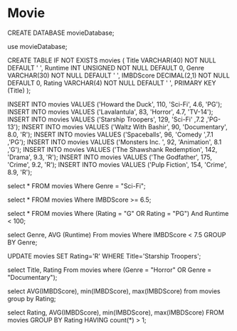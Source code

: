 # Movie

CREATE DATABASE movieDatabase;

use movieDatabase;

CREATE TABLE IF NOT EXISTS movies (
Title VARCHAR(40) NOT NULL DEFAULT ' ',
Runtime INT UNSIGNED NOT NULL DEFAULT 0,
Genre VARCHAR(30) NOT NULL DEFAULT ' ',
IMBDScore DECIMAL(2,1) NOT NULL DEFAULT 0,
Rating VARCHAR(4) NOT NULL DEFAULT ' ',
PRIMARY KEY (Title)
);


INSERT INTO movies VALUES  ('Howard the Duck',
	110,	'Sci-Fi',	4.6,	'PG');
INSERT INTO movies VALUES  ('Lavalantula',
	83,	'Horror',	4.7,	'TV-14');
INSERT INTO movies VALUES  ('Starship Troopers',
	129,	'Sci-Fi'	,7.2	,'PG-13');
INSERT INTO movies VALUES  ('Waltz With Bashir',
	90,	'Documentary',	8.0,	'R');
INSERT INTO movies VALUES  ('Spaceballs',
	96,	'Comedy	',7.1	,'PG');
INSERT INTO movies VALUES  ('Monsters Inc.	',
92,	'Animation',	8.1	,'G');
INSERT INTO movies VALUES  ('The Shawshank Redemption',
142,	'Drama',	9.3,	'R');
INSERT INTO movies VALUES  ('The Godfather',
175,	'Crime',	9.2,	'R');
INSERT INTO movies VALUES  ('Pulp Fiction',
154,	'Crime',	8.9,	'R');

select * FROM movies
Where Genre = "Sci-Fi";

select * FROM movies
Where IMBDScore >= 6.5;

select * FROM movies
Where (Rating = "G" OR Rating = "PG")
And Runtime < 100;


select Genre, AVG (Runtime)
 From movies
Where IMBDScore < 7.5
GROUP BY Genre;

UPDATE movies
SET Rating='R'
WHERE Title='Starship Troopers';



select Title, Rating
From movies
where (Genre = "Horror" OR Genre = "Documentary");

select AVG(IMBDScore), min(IMBDScore), max(IMBDScore) 
from movies
group by Rating;

select Rating, AVG(IMBDScore), min(IMBDScore), max(IMBDScore) 
FROM movies
GROUP BY Rating
HAVING count(*) > 1;

